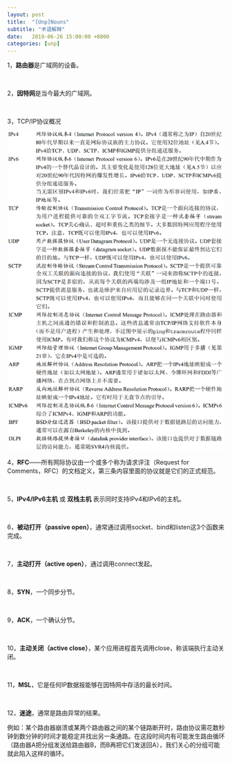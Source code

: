 ```yaml
---
layout: post
title:  "[Unp]Nouns"
subtitle: "术语解释"
date:   2019-06-26 15:00:00 +0800
categories: [unp]
---
```


1，**路由器**是广域网的设备。

<br>

2，**因特网**是当今最大的广域网。

<br>

3，TCP/IP协议概况

![](/images/Unp/NOUNS/NOUNS_3.png)

4，**RFC**——所有网际协议由一个或多个称为请求评注（Request for Comments，RFC）的文档定义，第三条内容里面的协议就是它们的正式规范。

<br>

5，**IPv4/IPv6主机** 或 **双栈主机** 表示同时支持IPv4和IPv6的主机。

<br>

6，**被动打开（passive open）**，通常通过调用socket、bind和listen这3个函数来完成。

<br>

7，**主动打开（active open）**，通过调用connect发起。

<br>

8，**SYN**，一个同步分节。

<br>

9，**ACK**，一个确认分节。

<br>

10，**主动关闭（active close）**，某个应用进程首先调用close，称该端执行主动关闭。

<br>

11，**MSL**，它是任何IP数据报能够在因特网中存活的最长时间。

<br>

12，**迷途**，通常是路由异常的结果。

例如：某个路由器崩溃或某两个路由器之间的某个链路断开时，路由协议需花数秒钟到数分钟的时间才能稳定并找出另一条通路。在这段时间内有可能发生路由循环（路由器A把分组发送给路由器B，而B再把它们发送回A），我们关心的分组可能就此陷入这样的循环。
